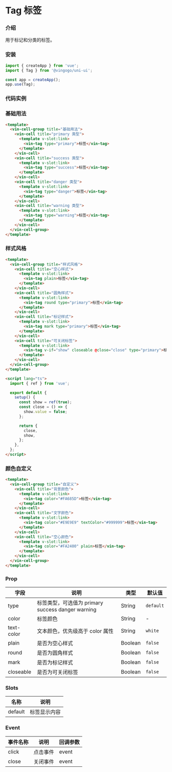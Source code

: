 # Tag 标签

### 介绍

用于标记和分类的标签。

### 安装

```javascript
import { createApp } from 'vue';
import { Tag } from '@vingogo/uni-ui';

const app = createApp();
app.use(Tag);
```

### 代码实例

### 基础用法

```html
<template>
  <vin-cell-group title="基础用法">
    <vin-cell title="primary 类型">
      <template v-slot:link>
        <vin-tag type="primary">标签</vin-tag>
      </template>
    </vin-cell>
    <vin-cell title="success 类型">
      <template v-slot:link>
        <vin-tag type="success">标签</vin-tag>
      </template>
    </vin-cell>
    <vin-cell title="danger 类型">
      <template v-slot:link>
        <vin-tag type="danger">标签</vin-tag>
      </template>
    </vin-cell>
    <vin-cell title="warning 类型">
      <template v-slot:link>
        <vin-tag type="warning">标签</vin-tag>
      </template>
    </vin-cell>
  </vin-cell-group>
</template>
```

### 样式风格

```html
<template>
  <vin-cell-group title="样式风格">
    <vin-cell title="空心样式">
      <template v-slot:link>
        <vin-tag plain>标签</vin-tag>
      </template>
    </vin-cell>
    <vin-cell title="圆角样式">
      <template v-slot:link>
        <vin-tag round type="primary">标签</vin-tag>
      </template>
    </vin-cell>
    <vin-cell title="标记样式">
      <template v-slot:link>
        <vin-tag mark type="primary">标签</vin-tag>
      </template>
    </vin-cell>
    <vin-cell title="可关闭标签">
      <template v-slot:link>
        <vin-tag v-if="show" closeable @close="close" type="primary">标签</vin-tag>
      </template>
    </vin-cell>
  </vin-cell-group>
</template>

<script lang="ts">
  import { ref } from 'vue';

  export default {
    setup() {
      const show = ref(true);
      const close = () => {
        show.value = false;
      };

      return {
        close,
        show,
      };
    },
  };
</script>
```

### 颜色自定义

```html
<template>
  <vin-cell-group title="自定义">
    <vin-cell title="背景颜色">
      <template v-slot:link>
        <vin-tag color="#FA685D">标签</vin-tag>
      </template>
    </vin-cell>
    <vin-cell title="文字颜色">
      <template v-slot:link>
        <vin-tag color="#E9E9E9" textColor="#999999">标签</vin-tag>
      </template>
    </vin-cell>
    <vin-cell title="空心颜色">
      <template v-slot:link>
        <vin-tag color="#FA2400" plain>标签</vin-tag>
      </template>
    </vin-cell>
  </vin-cell-group>
</template>
```

### Prop

| 字段       | 说明                                              | 类型    | 默认值    |
| ---------- | ------------------------------------------------- | ------- | --------- |
| type       | 标签类型，可选值为 primary success danger warning | String  | `default` |
| color      | 标签颜色                                          | String  | -         |
| text-color | 文本颜色，优先级高于 color 属性                   | String  | `white`   |
| plain      | 是否为空心样式                                    | Boolean | `false`   |
| round      | 是否为圆角样式                                    | Boolean | `false`   |
| mark       | 是否为标记样式                                    | Boolean | `false`   |
| closeable  | 是否为可关闭标签                                  | Boolean | `false`   |

### Slots

| 名称    | 说明         |
| ------- | ------------ |
| default | 标签显示内容 |

### Event

| 事件名称 | 说明     | 回调参数 |
| -------- | -------- | -------- |
| click    | 点击事件 | event    |
| close    | 关闭事件 | event    |
